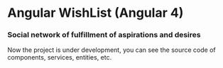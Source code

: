 <h1>Angular WishList (Angular 4)</h1>
<h3>Social network of fulfillment of aspirations and desires</h3>
<p>
Now the project is under development, you can see the source code of components, services, entities, etc.
</p>
